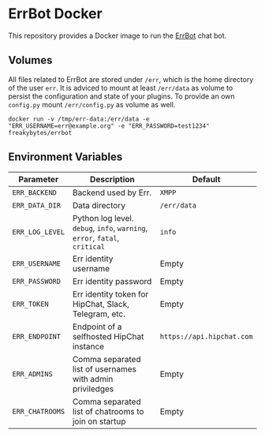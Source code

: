 ErrBot Docker
=============

This repository provides a Docker image to run the [ErrBot](http://errbot.io) chat bot.

Volumes
-------

All files related to ErrBot are stored under `/err`, which is the home directory of the user `err`.
It is adviced to mount at least `/err/data` as volume to persist the configuration and state of your plugins. To provide an own
`config.py` mount `/err/config.py` as volume as well.

```
docker run -v /tmp/err-data:/err/data -e "ERR_USERNAME=err@example.org" -e "ERR_PASSWORD=test1234" freakybytes/errbot
```

Environment Variables
---------------------

| Parameter | Description | Default |
|-----------|-------------|---------|
| `ERR_BACKEND` | Backend used by Err. | `XMPP` |
| `ERR_DATA_DIR` | Data directory | `/err/data` |
| `ERR_LOG_LEVEL` | Python log level. `debug`, `info`, `warning`, `error`, `fatal`, `critical` | `info` |
| `ERR_USERNAME` | Err identity username | Empty |
| `ERR_PASSWORD` | Err identity password | Empty |
| `ERR_TOKEN` | Err identity token for HipChat, Slack, Telegram, etc. | Empty |
| `ERR_ENDPOINT` | Endpoint of a selfhosted HipChat instance | `https://api.hipchat.com` |
| `ERR_ADMINS` | Comma separated list of usernames with admin priviledges | Empty |
| `ERR_CHATROOMS` | Comma separated list of chatrooms to join on startup | Empty |

